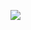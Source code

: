 ![](https://komarev.com/ghpvc/?username=thatRemixiak&color=blueviolet&style=flat-square&label=Profile+views+(09.08.2021)+:D)
